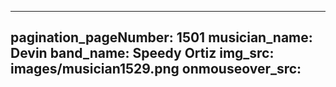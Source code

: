 ------
pagination_pageNumber: 1501
musician_name: Devin
band_name: Speedy Ortiz
img_src: images/musician1529.png
onmouseover_src: 
------